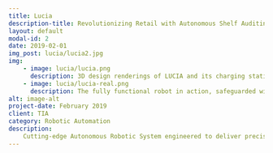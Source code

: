 ```yaml
---
title: Lucia
description-title: Revolutionizing Retail with Autonomous Shelf Auditing
layout: default
modal-id: 2
date: 2019-02-01
img_post: lucia/lucia2.jpg
img: 
    - image: lucia/lucia.png
      description: 3D design renderings of LUCIA and its charging station.
    - image: lucia/lucia-real.png
      description: The fully functional robot in action, safeguarded within a protective enclosure in a live store environment.                   
alt: image-alt
project-date: February 2019
client: TIA 
category: Robotic Automation
description:
    Cutting-edge Autonomous Robotic System engineered to deliver precise and efficient shelf auditing in dynamic retail environments. By harnessing the power of AI and Compute Vision, LUCIA performs real-time shelf analysis, significantly enhancing inventory management while reducing human error and operational costs. LUCIA is a transformative solution for retailers, providing actionable insights that streamline operations and improve overall store performance.
---
```

